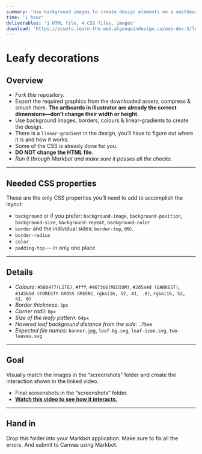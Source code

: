 ```yaml
---
summary: 'Use background images to create design elements on a masthead & banner.'
time: '1 hour'
deliverables: '1 HTML file, 4 CSS files, images'
download: 'https://assets.learn-the-web.algonquindesign.ca/web-dev-3/leafy-decorations-download.zip'
---
```


# Leafy decorations

## Overview

- *Fork this repository.*
- Export the required graphics from the downloaded assets, compress & smush them. **The artboards in Illustrator are already the correct dimensions—don’t change their width or height.**
- Use background images, borders, colours & linear-gradients to create the design.
- There is a `linear-gradient` in the design, you’ll have to figure out where it is and how it works.
- Some of the CSS is already done for you.
- **DO NOT change the HTML file.**
- *Run it through Markbot and make sure it passes all the checks.*

---

## Needed CSS properties

These are the only CSS properties you’ll need to add to accomplish the layout:

- `background` or if you prefer: `background-image`, `background-position`, `background-size`, `background-repeat`, `background-color`
- `border` and the individual sides: `border-top`, etc.
- `border-radius`
- `color`
- `padding-top` — in only one place

---

## Details

- *Colours:* `#588477(LITE)`, `#fff`, `#467366(MEDIUM)`, `#2d5a4d (DARKEST)`, `#145b1d (FORESTY GROSS GREEN)`, `rgba(16, 52, 41, .8)`, `rgba(16, 52, 41, 0)`
- *Border thickness:* `3px`
- *Corner radii:* `8px`
- *Size of the leafy pattern:* `64px`
- *Hovered leaf background distance from the side:* `.75em`
- *Expected file names:* `banner.jpg`, `leaf-bg.svg`, `leaf-icon.svg`, `two-leaves.svg`

---

## Goal

Visually match the images in the “screenshots” folder and create the interaction shown in the linked video.

- Final screenshots in the “screenshots” folder.
- [**Watch this video to see how it interacts.**](https://youtu.be/d3KFWQXEGkg)

---

## Hand in

Drop this folder into your Markbot application. Make sure to fix all the errors. And submit to Canvas using Markbot.
